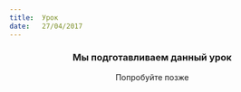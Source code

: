```yaml
---
title:  Урок
date:   27/04/2017
---
```


### <center>Мы подготавливаем данный урок</center>
<center>Попробуйте позже</center>